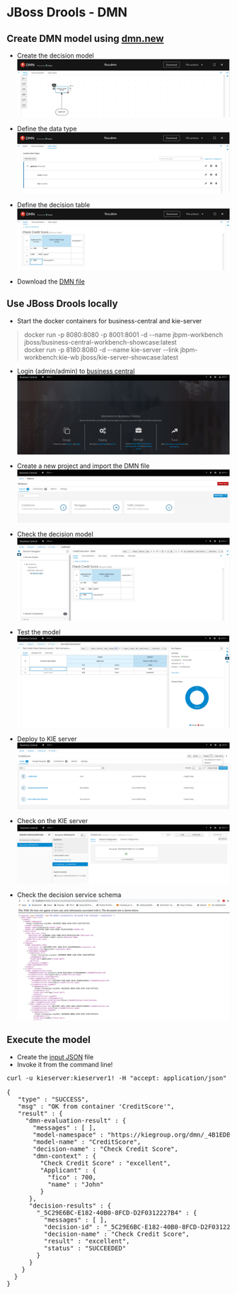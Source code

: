 # JBoss Drools - DMN
  
## Create DMN model using [dmn.new](http://dmn.new/)

* Create the decision model  
  ![dmn_model](dmn_model.png)  

* Define the data type 
  ![dmn_data](dmn_datatype.png) 

* Define the decision table  
  ![dmn_decision](dmn_decisiontable.png)  

* Download the [DMN file](fico.dmn)  

## Use JBoss Drools locally

* Start the docker containers for business-central and kie-server
>docker run -p 8080:8080 -p 8001:8001 -d --name jbpm-workbench jboss/business-central-workbench-showcase:latest  
docker run -p 8180:8080 -d --name kie-server --link jbpm-workbench:kie-wb jboss/kie-server-showcase:latest  

* Login (admin/admin) to [business central](http://localhost:8080/business-central)  
  ![drools_businesscentral](drools_businesscentral.png)   

* Create a new project and import the DMN file 
  ![drools_projects](drools_projects.png) 

* Check the decision model
  ![drools_model](drools_decisiontable.png)  

* Test the model  
  ![drools_test](drools_testscenario.png)  

* Deploy to KIE server  
  ![drools_deploy](drools_deploy.png)  

* Check on the KIE server  
  ![drools_kie](drools_kieserver.png)  

* Check the decision service schema  
  ![drools_kie_schema](drools_kieserver_schema.png)  

## Execute the model
* Create the [input JSON](input.json) file  
* Invoke it from the command line!  
<pre>curl -u kieserver:kieserver1! -H "accept: application/json" -H "content-type: application/json" -X POST "http://localhost:8180/kie-server/services/rest/server/containers/CreditScore/dmn" -d @input.json  
 
{  
   "type" : "SUCCESS",  
   "msg" : "OK from container 'CreditScore'",  
   "result" : {  
     "dmn-evaluation-result" : {  
       "messages" : [ ],  
       "model-namespace" : "https://kiegroup.org/dmn/_4B1EDB3E-BB80-4CDD-8785-52AF13FFCD32",  
       "model-name" : "CreditScore",  
       "decision-name" : "Check Credit Score",  
       "dmn-context" : {  
         "Check Credit Score" : "excellent",  
         "Applicant" : {  
           "fico" : 700,  
           "name" : "John"  
         }  
      },  
      "decision-results" : {  
        "_5C29E6BC-E182-40B0-8FCD-D2F0312227B4" : {  
          "messages" : [ ],  
          "decision-id" : "_5C29E6BC-E182-40B0-8FCD-D2F0312227B4",  
          "decision-name" : "Check Credit Score",  
          "result" : "excellent",  
          "status" : "SUCCEEDED"  
        }  
      }  
    }  
  }  
}  
</pre>
